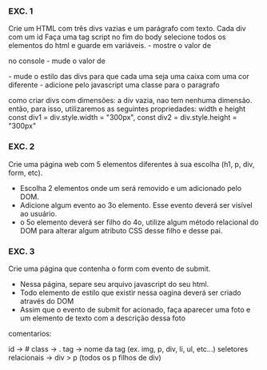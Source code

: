
### EXC. 1
Crie um HTML com três divs vazias e um parágrafo com texto. Cada div com um id 
Faça uma tag script no fim do body selecione todos os elementos do html e guarde em variáveis.
    - mostre o valor de <p> no console
    - mude o valor de <p> 
    - mude o estilo das divs para que cada uma seja uma caixa com uma cor diferente
    - adicione pelo javascript uma classe para o paragrafo

como criar divs com dimensões: a div vazia, nao tem nenhuma dimensão.
então, para isso, utilizaremos as seguintes propriedades: width e height
const div1 = div.style.width = "300px",
const div2 = div.style.height = "300px"


### EXC. 2
Crie uma página web com 5 elementos diferentes à sua escolha (h1, p, div, form, etc).
- Escolha 2 elementos onde um será removido e um adicionado pelo DOM.
- Adicione algum evento ao 3o elemento. Esse evento deverá ser visível ao usuário.
- o 5o elemento deverá ser filho do 4o, utilize algum método relacional do DOM para alterar algum atributo CSS desse filho e desse pai.



### EXC. 3
Crie uma página que contenha o form com evento de submit.
- Nessa página, separe seu arquivo javascript do seu html. 
- Todo elemento de estilo que existir nessa oagina deverá ser criado através do DOM
- Assim que o evento de submit for acionado, faça aparecer uma foto e um elemento de texto com a descrição dessa foto



comentarios:

id -> #
class -> .
tag -> nome da tag (ex. img, p, div, li, ul, etc...)
seletores relacionais -> div > p (todos os p filhos de div)
